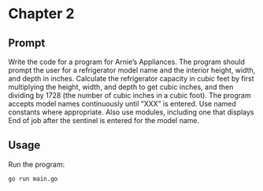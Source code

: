 # Chapter 2

## Prompt

Write the code for a program for Arnie’s Appliances. The program should prompt the user for a refrigerator model name and the interior height, width, and depth in inches. Calculate the refrigerator capacity in cubic feet by first multiplying the height, width, and depth to get cubic inches, and then dividing by 1728 (the number of cubic inches in a cubic foot). The program accepts model names continuously until “XXX” is entered. Use named constants where appropriate. Also use modules, including one that displays End of job after the sentinel is entered for the model name.

## Usage

Run the program:
```bash
go run main.go
```